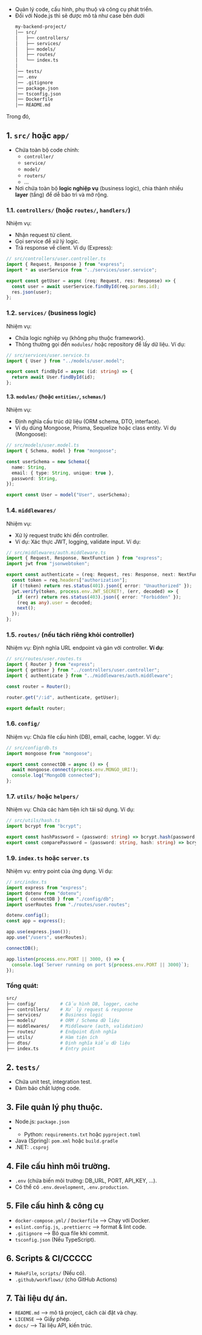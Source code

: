 - Quản lý code, cấu hình, phụ thuộ và công cụ phát triển.
- Đối với Node.js thì sẽ được mô tả như case bên dưới
	```bash
	my-backend-project/
	│── src/
	│   ├── controllers/
	│   ├── services/
	│   ├── models/
	│   ├── routes/
	│   └── index.ts
	│
	│── tests/
	│── .env
	│── .gitignore
	│── package.json
	│── tsconfig.json
	│── Dockerfile
	│── README.md
	```
Trong đó,
## 1. `src/` hoặc `app/`
- Chứa toàn bộ code chính:
	- `controller/`
	- `service/`
	- `model/`
	- `routers/`
	- ...
- Nơi chứa toàn bộ **logic nghiệp vụ** (business logic), chia thành nhiều **layer** (tầng) để dễ bảo trì và mở rộng.
### 1.1. `controllers/` (hoặc `routes/`, `handlers/`)
Nhiệm vụ:
- Nhận request từ client.
- Gọi service để xử lý logic.
- Trả response về client.
Ví dụ (Express): 
```ts
// src/controllers/user.controller.ts
import { Request, Response } from "express";
import * as userService from "../services/user.service";

export const getUser = async (req: Request, res: Response) => {
  const user = await userService.findById(req.params.id);
  res.json(user);
};
```
### 1.2. `services/` (business logic)
Nhiệm vụ:
- Chứa logic nghiệp vụ (không phụ thuộc framework).
- Thông thường gọi đến `modules/` hoặc repository để lấy dữ liệu.
Ví dụ:
```ts
// src/services/user.service.ts
import { User } from "../models/user.model";

export const findById = async (id: string) => {
  return await User.findById(id);
};
```
#### 1.3. `modules/` (hoặc `entities/`, `schemas/`)
Nhiệm vụ:
- Định nghĩa cấu trúc dữ liệu (ORM schema, DTO, interface).
- Ví dụ dùng Mongoose, Prisma, Sequelize hoặc class entity.
Ví dụ (Mongoose):
```ts
// src/models/user.model.ts
import { Schema, model } from "mongoose";

const userSchema = new Schema({
  name: String,
  email: { type: String, unique: true },
  password: String,
});

export const User = model("User", userSchema);
```
### 1.4. `middlewares/`
Nhiệm vụ:
- Xử lý request trước khi đến controller.
- Ví dụ: Xác thực JWT, logging, validate input.
Ví dụ:
```ts
// src/middlewares/auth.middleware.ts
import { Request, Response, NextFunction } from "express";
import jwt from "jsonwebtoken";

export const authenticate = (req: Request, res: Response, next: NextFunction) => {
  const token = req.headers["authorization"];
  if (!token) return res.status(401).json({ error: "Unauthorized" });
  jwt.verify(token, process.env.JWT_SECRET!, (err, decoded) => {
    if (err) return res.status(403).json({ error: "Forbidden" });
    (req as any).user = decoded;
    next();
  });
};
```
### 1.5. `routes/` (nếu tách riêng khỏi controller)
Nhiệm vụ: Định nghĩa URL endpoint và gán với controller.
**Ví dụ**:
```ts
// src/routes/user.routes.ts
import { Router } from "express";
import { getUser } from "../controllers/user.controller";
import { authenticate } from "../middlewares/auth.middleware";

const router = Router();

router.get("/:id", authenticate, getUser);

export default router;
```
### 1.6. `config/`
Nhiệm vụ: Chứa file cấu hình (DB), email, cache, logger.
Ví dụ:
```ts
// src/config/db.ts
import mongoose from "mongoose";

export const connectDB = async () => {
  await mongoose.connect(process.env.MONGO_URI!);
  console.log("MongoDB connected");
};
```
### 1.7. `utils/` hoặc `helpers/`
Nhiệm vụ: Chứa các hàm tiện ích tái sử dụng.
Ví dụ:
```ts
// src/utils/hash.ts
import bcrypt from "bcrypt";

export const hashPassword = (password: string) => bcrypt.hash(password, 10);
export const comparePassword = (password: string, hash: string) => bcrypt.compare(password, hash);
```
### 1.9. `index.ts` hoặc `server.ts`
Nhiệm vụ: entry point của ứng dụng.
Ví dụ:
```ts
// src/index.ts
import express from "express";
import dotenv from "dotenv";
import { connectDB } from "./config/db";
import userRoutes from "./routes/user.routes";

dotenv.config();
const app = express();

app.use(express.json());
app.use("/users", userRoutes);

connectDB();

app.listen(process.env.PORT || 3000, () => {
  console.log(`Server running on port ${process.env.PORT || 3000}`);
});
```
### Tổng quát:
```bash
src/
├── config/         # Cấu hình DB, logger, cache
├── controllers/    # Xử lý request & response
├── services/       # Business logic
├── models/         # ORM / Schema dữ liệu
├── middlewares/    # Middleware (auth, validation)
├── routes/         # Endpoint định nghĩa
├── utils/          # Hàm tiện ích
├── dtos/           # Định nghĩa kiểu dữ liệu
├── index.ts        # Entry point
```

## 2. `tests/`
- Chứa unit test, integration test.
- Đảm bảo chất lượng code.
## 3. File quản lý phụ thuộc.
- Node.js: `package.json`
- - Python: `requirements.txt` hoặc `pyproject.toml`
- Java (Spring): `pom.xml` hoặc `build.gradle`
- .NET: `.csproj`
## 4. File cấu hình môi trường.
- `.env` (chứa biến môi trường: DB_URL, PORT, API_KEY, …).
- Có thể có `.env.development`, `.env.production`.
## 5. File cấu hình & công cụ
- `docker-compose.yml/` / `Dockerfile` --> Chạy với Docker.
- `eslint.config.js`, `.prettierrc` --> format & lint code.
- `.gitignore` --> Bỏ qua file khi commit.
- `tsconfig.json` (Nếu TypeScript).
## 6. Scripts & CI/CCCCC
- `MakeFile`, `scripts/` (Nếu có).
- `.github/workflows/` (cho GitHub Actions)
## 7. Tài liệu dự án.
- `README.md` --> mô tả project, cách cài đặt và chạy.
- `LICENSE` --> Giấy phép.
- `docs/` --> Tài liệu API, kiến trúc.

